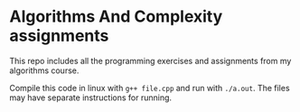 # Algorithms And Complexity assignments

This repo includes all the programming exercises and assignments from my algorithms course.

Compile this code in linux with `g++ file.cpp` and run with `./a.out`. The files may have 
separate instructions for running.
